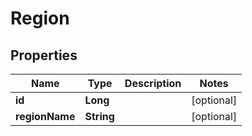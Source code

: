 

# Region


## Properties

| Name | Type | Description | Notes |
|------------ | ------------- | ------------- | -------------|
|**id** | **Long** |  |  [optional] |
|**regionName** | **String** |  |  [optional] |



